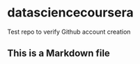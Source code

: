 datasciencecoursera
===================

Test repo to verify Github account creation

## This is a Markdown file
